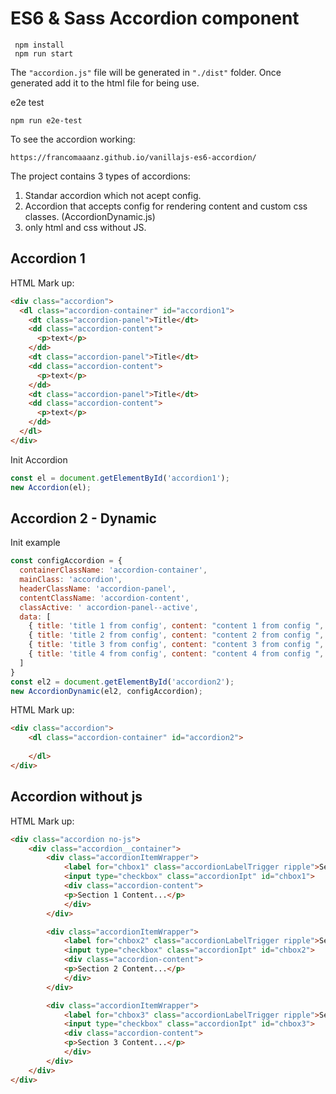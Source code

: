 # ES6 & Sass Accordion component


```
 npm install
 npm run start
 ```

The `"accordion.js"`  file will be generated in `"./dist"` folder. Once generated add it to the html file for being use.

 e2e test

 ```
 npm run e2e-test
 ```


 To see the accordion working:
 
 ```
 https://francomaaanz.github.io/vanillajs-es6-accordion/
 ```

The project contains 3 types of accordions:

1. Standar accordion which not acept config.
1. Accordion that accepts config for rendering content and custom css classes. (AccordionDynamic.js)
1. only html and css without JS.


## Accordion 1

HTML Mark up:

```html
<div class="accordion">
  <dl class="accordion-container" id="accordion1">
    <dt class="accordion-panel">Title</dt>
    <dd class="accordion-content">
      <p>text</p>
    </dd>
    <dt class="accordion-panel">Title</dt>
    <dd class="accordion-content">
      <p>text</p>
    </dd>
    <dt class="accordion-panel">Title</dt>
    <dd class="accordion-content">
      <p>text</p>
    </dd>
  </dl>
</div>
```

Init Accordion

```javascript
const el = document.getElementById('accordion1');
new Accordion(el);
```

## Accordion 2 - Dynamic

Init example

```javascript
const configAccordion = {
  containerClassName: 'accordion-container',
  mainClass: 'accordion',
  headerClassName: 'accordion-panel',
  contentClassName: 'accordion-content',
  classActive: ' accordion-panel--active',
  data: [
    { title: 'title 1 from config', content: "content 1 from config ", active: true },
    { title: 'title 2 from config', content: "content 2 from config ", active: false },
    { title: 'title 3 from config', content: "content 3 from config ", active: false },
    { title: 'title 4 from config', content: "content 4 from config ", active: false }
  ]
}
const el2 = document.getElementById('accordion2');
new AccordionDynamic(el2, configAccordion);
```

HTML Mark up:

```html
<div class="accordion">
    <dl class="accordion-container" id="accordion2">
    
    </dl>
</div>
```

## Accordion without js

HTML Mark up:

```html
<div class="accordion no-js">
    <div class="accordion__container">
        <div class="accordionItemWrapper">
            <label for="chbox1" class="accordionLabelTrigger ripple">Section 1</label>
            <input type="checkbox" class="accordionIpt" id="chbox1">
            <div class="accordion-content">
            <p>Section 1 Content...</p>
            </div>
        </div>

        <div class="accordionItemWrapper">
            <label for="chbox2" class="accordionLabelTrigger ripple">Section 2</label>
            <input type="checkbox" class="accordionIpt" id="chbox2">
            <div class="accordion-content">
            <p>Section 2 Content...</p>
            </div>
        </div>

        <div class="accordionItemWrapper">
            <label for="chbox3" class="accordionLabelTrigger ripple">Section 3</label>
            <input type="checkbox" class="accordionIpt" id="chbox3">
            <div class="accordion-content">
            <p>Section 3 Content...</p>
            </div>
        </div>
    </div>
</div>
```
